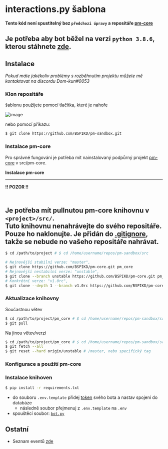 # interactions.py šablona

[//]: # (todo dodělat všude url url)
**Tento kód není spustitelný bez `předchozí úpravy` a repositáře [pm-core](https://github.com/BSPIKD/pm-core)**

Je potřeba aby bot běžel na verzi `python 3.8.6`, kterou
stáhnete [zde](https://www.python.org/downloads/release/python-386/).
---
## Instalace
_Pokud máte jakékoliv problémy s rozběhnutím projektu můžete mě kontaktovat na discordu Dom-kun#0053_
### Klon repositáře

 šablonu použijete pomocí tlačítka, které je nahoře 
 
![image](https://user-images.githubusercontent.com/46548557/156786634-af09a4da-609b-41f0-9347-13391e4d4466.png)

nebo pomocí příkazu: 

```bash
$ git clone https://github.com/BSPIKD/pm-sandbox.git
```

### Instalace pm-core

Pro správné fungování je potřeba mít nainstalovaný podpůrný projekt [pm-core](https://github.com/BSPIKD/pm-core) v src/pm-core.

**Instalace pm-core**

------
**!! POZOR !!**


<br>Je potřeba mít pullnutou pm-core knihovnu v `<project>/src/`. 
<br>Tuto knihovnu nenahrávejte do svého repositáře. Pouze ho naklonujte. Je přidán do [.gitignore](.gitignore),<br>
takže se nebude no vašeho repositáře nahrávat.
-----

```bash
$ cd /path/to/project # $ cd /home/username/repos/pm-sandbox/src

# Nejnovější stabilní verze: "master", 
$ git clone https://github.com/BSPIKD/pm-core.git pm_core
# Nejnovější nestabilní verze: "unstable", 
$ git clone --branch unstable https://github.com/BSPIKD/pm-core.git pm_core
# Konkrétní verze: "v1.0rc", 
$ git clone --depth 1 --branch v1.0rc https://github.com/BSPIKD/pm-core.git pm_core
```

### Aktualizace knihovny

Součastnou větev

```bash
$ cd /path/to/project/pm_core # $ cd /home/username/repos/pm-sandbox/src/pm-core
$ git pull
```

Na jinou větev/verzi

```bash
$ cd /path/to/project/pm_core # $ cd /home/username/repos/pm-sandbox/src/pm-core
$ git fetch --all
$ git reset --hard origin/unstable # /master, nebo specifický tag
```

### Konfigurace a použití pm-core

[//]: # (todo: metody pro migrace apod)


### Instalace knihoven

```bash
$ pip install -r requirements.txt
```

- do souboru `.env.template` přidej [token](https://discord.com/developers/applications) svého bota a
  nastav spojení do databáze
    - následně soubor přejmenuj z `.env.template` na `.env`
- spouštěcí soubor: [`bot.py`](bot.py)

## Ostatní
- Seznam eventů [zde](https://discord.com/developers/docs/topics/gateway)
